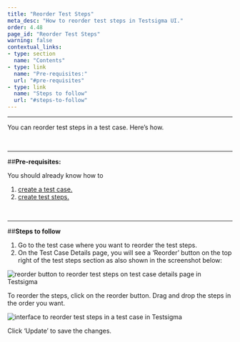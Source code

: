 ```yaml
---
title: "Reorder Test Steps"
meta_desc: "How to reorder test steps in Testsigma UI."
order: 4.48
page_id: "Reorder Test Steps"
warning: false
contextual_links:
- type: section
  name: "Contents"
- type: link
  name: "Pre-requisites:"
  url: "#pre-requisites"
- type: link
  name: "Steps to follow"
  url: "#steps-to-follow"
---
```


---

You can reorder test steps in a test case. Here’s how.

&emsp;

---
##**Pre-requisites:**

You should already know how to

 1. [create a test case.](https://testsigma.com/docs/test-cases/manage/add-edit-delete/)
 2. [create test steps.](https://testsigma.com/docs/test-cases/create-steps-nl/overview/)

&emsp;

---
##**Steps to follow**

 1. Go to the test case where you want to reorder the test steps.
 2. On the Test Case Details page, you will see a ‘Reorder’ button on the top right of the test steps section as also shown in the screenshot below:
   
![reorder button to reorder test steps on test case details page in Testsigma](https://docs.testsigma.com/images/reorder/reorder-button-test-case-details-page-to-reorder-testsigma.png)

To reorder the steps, click on the reorder button. Drag and drop the steps in the order you want.

![interface to reorder test steps in a test case in Testsigma](https://docs.testsigma.com/images/reorder/reorder-interface-reorder-test-steps-testsigma.png)

Click ‘Update’ to save the changes. 

